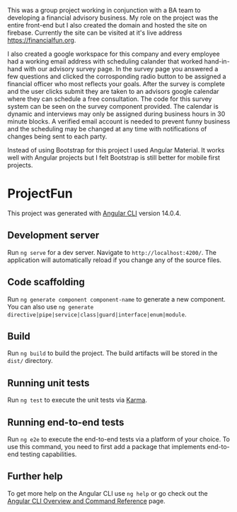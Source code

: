 This was a group project working in conjunction with a BA team to developing a financial advisory business. My role on the project was the entire front-end but I also created the domain and hosted the site on firebase. Currently the site can be visited at it's live address https://financialfun.org. 

I also created a google workspace for this company and every employee had a working email address with scheduling calander that worked hand-in-hand with our advisory survey page. In the survey page you answered a few questions and clicked the corrosponding radio button to be assigned a financial officer who most reflects your goals. After the survey is complete and the user clicks submit they are taken to an advisors google calendar where they can schedule a free consultation. The code for this survey system can be seen on the survey component provided.  The calendar is dynamic and interviews may only be assigned during business hours in 30 minute blocks. A verified email account is needed to prevent funny business and the scheduling may be changed at any time with notifications of changes being sent to each party. 

Instead of using Bootstrap for this project I used Angular Material. It works well with Angular projects but I felt Bootstrap is still better for mobile first projects.

# ProjectFun

This project was generated with [Angular CLI](https://github.com/angular/angular-cli) version 14.0.4.

## Development server

Run `ng serve` for a dev server. Navigate to `http://localhost:4200/`. The application will automatically reload if you change any of the source files.

## Code scaffolding

Run `ng generate component component-name` to generate a new component. You can also use `ng generate directive|pipe|service|class|guard|interface|enum|module`.

## Build

Run `ng build` to build the project. The build artifacts will be stored in the `dist/` directory.

## Running unit tests

Run `ng test` to execute the unit tests via [Karma](https://karma-runner.github.io).

## Running end-to-end tests

Run `ng e2e` to execute the end-to-end tests via a platform of your choice. To use this command, you need to first add a package that implements end-to-end testing capabilities.

## Further help

To get more help on the Angular CLI use `ng help` or go check out the [Angular CLI Overview and Command Reference](https://angular.io/cli) page.
